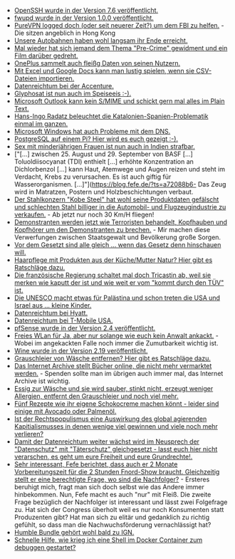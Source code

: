 * [OpenSSH wurde in der Version 7.6 veröffentlicht.](https://www.pro-linux.de/news/1/25218/openssh-76-entfernt-ssh-v1.html)
* [fwupd wurde in der Version 1.0.0 veröffentlicht.](https://blogs.gnome.org/hughsie/2017/10/09/fwupd-hits-1-0-0/)
* [PureVPN logged doch (oder seit neuerer Zeit?) um dem FBI zu helfen.](https://blog.fefe.de/?ts=a72577f2) - Die sitzen angeblich in Hong Kong
* [Unsere Autobahnen haben wohl langsam ihr Ende erreicht.](https://www.svz.de/regionales/mecklenburg-vorpommern/video-fahrbahnstueck-an-gesperrter-a20-weggebrochen-id18032496.html)
* [Mal wieder hat sich jemand dem Thema "Pre-Crime" gewidment und ein Film darüber gedreht.](https://www.golem.de/news/dokumentarfilm-pre-crime-wenn-computer-verbrechen-vorhersagen-1710-130366.html)
* [OnePlus sammelt auch fleißg Daten von seinen Nutzern.](https://www.chrisdcmoore.co.uk/post/oneplus-analytics/)
* [Mit Excel und Google Docs kann man lustig spielen, wenn sie CSV-Dateien importieren.](http://georgemauer.net/2017/10/07/csv-injection.html)
* [Datenreichtum bei der Accenture.](https://www.heise.de/newsticker/meldung/Vertrauliche-Daten-von-Accenture-auf-ungeschuetzten-Webservern-3857459.html)
* [Glyphosat ist nun auch im Speiseeis :-).](https://blog.fefe.de/?ts=a7238836)
* [Microsoft Outlook kann kein S/MIME und schickt gern mal alles im Plain Text.](https://www.sec-consult.com/en/blog/2017/10/fake-crypto-microsoft-outlook-smime-cleartext-disclosure-cve-2017-11776/index.html)
* [Hans-Ingo Radatz beleuchtet die Katalonien-Spanien-Problematik einmal im ganzen.](https://www.peira.org/katalonienkrise-die-staats-nation-ist-das-problem/)
* [Microsoft Windows hat auch Probleme mit dem DNS.](https://www.bishopfox.com/blog/2017/10/a-bug-has-no-name-multiple-heap-buffer-overflows-in-the-windows-dns-client/)
* [PostgreSQL auf einem Pi? Hier wird es euch gezeigt :-).](https://opensource.com/article/17/10/set-postgres-database-your-raspberry-pi)
* [Sex mit minderjährigen Frauen ist nun auch in Indien strafbar.](https://timesofindia.indiatimes.com/india/sex-with-minor-wife-is-to-be-considered-rape-says-supreme-court/articleshow/61032380.cms)
* ["[...] zwischen 25. August und 29. September von BASF [...] Toluoldiisocyanat (TDI) enthielt [...] erhöhte Konzentration an Dichlorbenzol [...] kann Haut, Atemwege und Augen reizen und steht im Verdacht, Krebs zu verursachen. Es ist auch giftig für Wasserorganismen. [...]"](https://blog.fefe.de/?ts=a72088b6- Das Zeug wird in Matratzen, Postern und Holzbeschichtungen verbaut.
* [Der Stahlkonzern "Kobe Steel" hat wohl seine Produktdaten gefälscht und schlechten Stahl billiger in die Automobil- und Flugzeugindustrie zu verkaufen.](https://blog.fefe.de/?ts=a7205871) - Ab jetzt nur noch 30 Km/H fliegen!
* [Demonstranten werden jetzt wie Terroristen behandelt, Kopfhauben und Kopfhörer um den Demonstranten zu brechen.](https://blog.fefe.de/?ts=a721d1b5) - Mir machen diese Verwerfungen zwischen Staatsgewalt und Bevölkerung große Sorgen.
* [Vor dem Gesetzt sind alle gleich ... wenn das Gesetz denn hinschauen will.](https://blog.fefe.de/?ts=a721d6ae)
* [Haarpflege mit Produkten aus der Küche/Mutter Natur? Hier gibt es Ratschläge dazu.](https://www.smarticular.net/haarpflege-natuerlich-rezepte-selbermachen-spuelung-maske-styling/)
* [Die französische Regierung schaltet mal doch Tricastin ab, weil sie merken wie kaputt der ist und wie weit er vom "kommt durch den TÜV" ist.](https://blog.fefe.de/?ts=a71ea6d9)
* [Die UNESCO macht etwas für Palästina und schon treten die USA und Israel aus ... kleine Kinder.](https://blog.fefe.de/?ts=a71ea648)
* [Datenreichtum bei Hyatt.](https://blog.fefe.de/?ts=a71ea648)
* [Datenreichtum bei T-Mobile USA.](https://www.heise.de/security/meldung/Bug-auf-T-Mobile-Website-ermoeglichte-den-Abruf-vertraulicher-Kundendaten-3860676.html)
* [pfSense wurde in der Version 2.4 veröffentlicht.](https://www.pro-linux.de/news/1/25236/firewall-pfsense-24-erschienen.html)
* [Freies WLan für Ja, aber nur solange wie euch kein Anwalt ankackt.](https://www.heise.de/newsticker/meldung/Analyse-Endlich-offenes-WLAN-3861616.html) - Wobei im angekackten Falle noch immer die Zumutbarkeit wichtig ist.
* [Wine wurde in der Version 2.19 veröffentlicht.](https://www.winehq.org/news/2017101401)
* [Grauschleier von Wäsche entfernen? Hier gibt es Ratschläge dazu.](https://www.smarticular.net/grauschleier-mit-hausmitteln-natuerlich-entfernen-natron-essig-pfeffer/)
* [Das Internet Archive stellt Bücher online, die nicht mehr vermarktet werden.](https://www.heise.de/newsticker/meldung/Internet-Archive-stellt-verwaiste-Buecher-online-3861792.html) - Spenden sollte man im übrigen auch immer mal, das Internet Archive ist wichtig.
* [Essig zur Wäsche und sie wird sauber, stinkt nicht, erzeugt weniger Allergien, entfernt den Grauschleier und noch viel mehr.](https://www.smarticular.net/essig-waesche-waschen-hausmittel-umweltfreundlich-preiswert/)
* [Fünf Rezepte wie ihr eigene Schokocreme machen könnt - leider sind einige mit Avocado oder Palmenöl.](https://www.smarticular.net/nutella-alternative-schokoaufstrich-rezepte-selber-machen-vegan/)
* [Ist der Rechtspopulismus eine Auswirkung des global agierenden Kapitialismusses in denen wenige viel gewinnen und viele noch mehr verlieren?](https://www.maskenfall.de/?p=12140)
* [Damit der Datenreichtum weiter wächst wird im Neusprech der "Datenschutz" mit "Täterschutz" gleichgesetzt - lasst euch hier nicht verarschen, es geht um eure Freiheit und eure Grundrechte!.](https://www.heise.de/tp/features/Datenschutz-Taeterschutz-3851993.html)
* [Sehr interessant, Fefe berichtet, dass auch er 2 Monate Vorbereitungszeit für die 2 Stunden Fnord-Show braucht. Gleichzeitig stellt er eine berechtigte Frage, wo sind die Nachfolger?](http://blog.fefe.de/?ts=a71cbd97) - Ersteres beruhigt mich, fragt man sich doch selbst wie das Andere immer hinbekommen. Nun, Fefe macht es auch "nur" mit Fleiß. Die zweite Frage bezüglich der Nachfolger ist interessant und lässt zwei Folgefrage zu. Hat sich der Congress überholt weil es nur noch Konsumenten statt Produzenten gibt? Hat man sich zu elitär und gedanklich zu richtig gefühlt, so dass man die Nachwuchsförderung vernachlässigt hat?
* [Humble Bundle gehört wohl bald zu IGN.](https://www.heise.de/newsticker/meldung/IGN-uebernimmt-Humble-Bundle-3862075.html)
* [Schnelle Hilfe, wie krieg ich eine Shell im Docker Container zum debuggen gestartet?](https://ma.ttias.be/get-shell-running-docker-container/)
